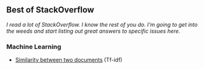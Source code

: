 ## Best of StackOverflow

_I read a lot of StackOverflow. I know the rest of you do. I'm going to get into the weeds and start listing out great answers to specific issues here._

### Machine Learning

- [Similarity between two documents](http://stackoverflow.com/questions/8897593/similarity-between-two-text-documents) (Tf-idf)
